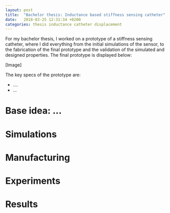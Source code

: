 ```yaml
---
layout: post
title:  "Bachelor thesis: Inductance based stiffness sensing catheter"
date:   2018-03-25 12:31:34 +0200
categories: thesis inductance catheter displacement
---
```


For my bachelor thesis, I worked on a prototype of a stiffness sensing catheter, where I did everything from the initial simulations of the sensor, to the fabrication of the final prototype and the validation of the simulated and designed properties. The final prototype is displayed below:

[Image]

The key specs of the prototype are:
- ....
- ...

# Base idea: ...

# Simulations

# Manufacturing

# Experiments

# Results
